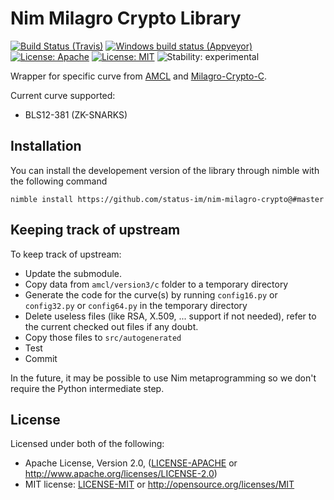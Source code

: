 # Nim Milagro Crypto Library

[![Build Status (Travis)](https://img.shields.io/travis/status-im/nim-milagro-crypto/master.svg?label=Linux%20/%20macOS "Linux/macOS build status (Travis)")](https://travis-ci.org/status-im/nim-milagro-crypto)
[![Windows build status (Appveyor)](https://img.shields.io/appveyor/ci/nimbus/nim-milagro-crypto/master.svg?label=Windows "Windows build status (Appveyor)")](https://ci.appveyor.com/project/nimbus/nim-milagro-crypto)
[![License: Apache](https://img.shields.io/badge/License-Apache%202.0-blue.svg)](https://opensource.org/licenses/Apache-2.0)
[![License: MIT](https://img.shields.io/badge/License-MIT-blue.svg)](https://opensource.org/licenses/MIT)
![Stability: experimental](https://img.shields.io/badge/stability-experimental-orange.svg)

Wrapper for specific curve from [AMCL](https://github.com/milagro-crypto/amcl) and [Milagro-Crypto-C](https://github.com/milagro-crypto/milagro-crypto-c).

Current curve supported:

  - BLS12-381 (ZK-SNARKS)

## Installation

You can install the developement version of the library through nimble with the following command
```
nimble install https://github.com/status-im/nim-milagro-crypto@#master
```

## Keeping track of upstream

To keep track of upstream:

- Update the submodule.
- Copy data from `amcl/version3/c` folder to a temporary directory
- Generate the code for the curve(s) by running `config16.py` or `config32.py` or `config64.py` in the temporary directory
- Delete useless files (like RSA, X.509, ... support if not needed), refer to the current checked out files if any doubt.
- Copy those files to `src/autogenerated`
- Test
- Commit

In the future, it may be possible to use Nim metaprogramming so we don't require the Python intermediate step.

## License

Licensed under both of the following:

 * Apache License, Version 2.0, ([LICENSE-APACHE](LICENSE-APACHE) or http://www.apache.org/licenses/LICENSE-2.0)
 * MIT license: [LICENSE-MIT](LICENSE-MIT) or http://opensource.org/licenses/MIT
